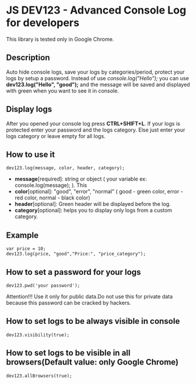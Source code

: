 # JS DEV123 - Advanced Console Log for developers 
This library is tested only in Google Chrome.

## Description 
Auto hide console logs, save your logs by categories/period, protect your logs by setup a password.
Instead of use *console.log("Hello");* you can use **dev123.log("Hello", "good");** and the message will be saved and displayed with green when you want to see it in console.

## Display logs
After you opened your console log press **CTRL+SHIFT+L**.
If your logs is protected enter your password and the logs category. Else just enter your logs category or leave empty for all logs.

## How to use it
```
dev123.log(message, color, header, category);
```
- **message**[required]:  string or object ( your variable ex: console.log(message);  ). This
- **color**[optional]: "good", "error", "normal" ( good - green color, error - red color, normal - black color)
- **header**[optional]: Green header will be displayed before the log.
- **category**[optional]: helps you to display only logs from a custom category.

## Example
```
var price = 10;
dev123.log(price, "good","Price:", "price_category");
```

## How to set a password for your logs
```
dev123.pwd('your password');
```
Attention!!! Use it only for public data.Do not use this for private data because this password can be cracked by hackers.

## How to set logs to be always visible in console 
```
dev123.visibility(true);
```

## How to set logs to be visible in all browsers(Default value: only Google Chrome)
```
dev123.allBrowsers(true);
```
